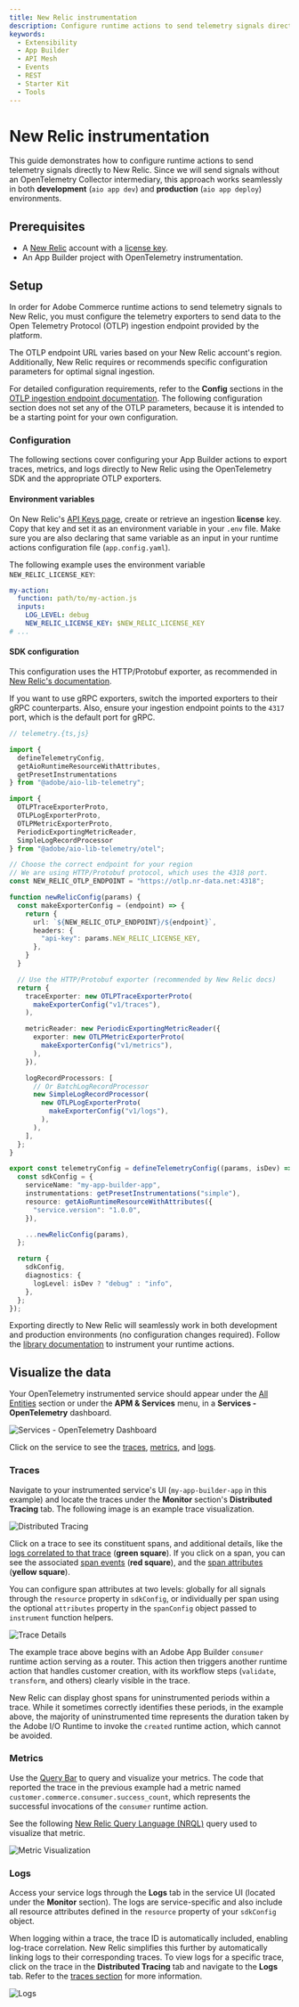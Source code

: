 ```yaml
---
title: New Relic instrumentation
description: Configure runtime actions to send telemetry signals directly to New Relic for both development and production environments.
keywords:
  - Extensibility
  - App Builder
  - API Mesh
  - Events
  - REST
  - Starter Kit
  - Tools
---
```


# New Relic instrumentation

This guide demonstrates how to configure runtime actions to send telemetry signals directly to New Relic. Since we will send signals without an OpenTelemetry Collector intermediary, this approach works seamlessly in both **development** (`aio app dev`) and **production** (`aio app deploy`) environments.

## Prerequisites

- A [New Relic](https://newrelic.com/) account with a [license key](https://docs.newrelic.com/docs/apis/intro-apis/new-relic-api-keys/).
- An App Builder project with OpenTelemetry instrumentation.

## Setup

In order for Adobe Commerce runtime actions to send telemetry signals to New Relic, you must configure the telemetry exporters to send data to the Open Telemetry Protocol (OTLP) ingestion endpoint provided by the platform.

<InlineAlert variant="info" slots="text" />

The OTLP endpoint URL varies based on your New Relic account's region. Additionally, New Relic requires or recommends specific configuration parameters for optimal signal ingestion.

For detailed configuration requirements, refer to the **Config** sections in the [OTLP ingestion endpoint documentation](https://docs.newrelic.com/docs/opentelemetry/best-practices/opentelemetry-otlp/). The following configuration section does not set any of the OTLP parameters, because it is intended to be a starting point for your own configuration.

### Configuration

The following sections cover configuring your App Builder actions to export traces, metrics, and logs directly to New Relic using the OpenTelemetry SDK and the appropriate OTLP exporters.


#### Environment variables

On New Relic's [API Keys page](https://one.eu.newrelic.com/admin-portal/api-keys/home), create or retrieve an ingestion **license** key. Copy that key and set it as an environment variable in your `.env` file. Make sure you are also declaring that same variable as an input in your runtime actions configuration file (`app.config.yaml`).

The following example uses the environment variable `NEW_RELIC_LICENSE_KEY`:

```yaml
my-action:
  function: path/to/my-action.js
  inputs:
    LOG_LEVEL: debug
    NEW_RELIC_LICENSE_KEY: $NEW_RELIC_LICENSE_KEY
# ...
```

#### SDK configuration

This configuration uses the HTTP/Protobuf exporter, as recommended in [New Relic's documentation](https://docs.newrelic.com/docs/opentelemetry/best-practices/opentelemetry-otlp/#configure-endpoint-port-protocol).

<InlineAlert variant="warning" slots="text" />

If you want to use gRPC exporters, switch the imported exporters to their gRPC counterparts. Also, ensure your ingestion endpoint points to the `4317` port, which is the default port for gRPC.

```ts
// telemetry.{ts,js}

import {
  defineTelemetryConfig,
  getAioRuntimeResourceWithAttributes,
  getPresetInstrumentations
} from "@adobe/aio-lib-telemetry";

import {
  OTLPTraceExporterProto,
  OTLPLogExporterProto,
  OTLPMetricExporterProto,
  PeriodicExportingMetricReader,
  SimpleLogRecordProcessor
} from "@adobe/aio-lib-telemetry/otel";

// Choose the correct endpoint for your region
// We are using HTTP/Protobuf protocol, which uses the 4318 port.
const NEW_RELIC_OTLP_ENDPOINT = "https://otlp.nr-data.net:4318";

function newRelicConfig(params) {
  const makeExporterConfig = (endpoint) => {
    return {
      url: `${NEW_RELIC_OTLP_ENDPOINT}/${endpoint}`,
      headers: {
        "api-key": params.NEW_RELIC_LICENSE_KEY,
      },
    }
  }

  // Use the HTTP/Protobuf exporter (recommended by New Relic docs)
  return {
    traceExporter: new OTLPTraceExporterProto(
      makeExporterConfig("v1/traces"),
    ),

    metricReader: new PeriodicExportingMetricReader({
      exporter: new OTLPMetricExporterProto(
        makeExporterConfig("v1/metrics"),
      ),
    }),

    logRecordProcessors: [
      // Or BatchLogRecordProcessor
      new SimpleLogRecordProcessor(
        new OTLPLogExporterProto(
          makeExporterConfig("v1/logs"),
        ),
      ),
    ],
  };
}

export const telemetryConfig = defineTelemetryConfig((params, isDev) => {
  const sdkConfig = {
    serviceName: "my-app-builder-app",
    instrumentations: getPresetInstrumentations("simple"),
    resource: getAioRuntimeResourceWithAttributes({
      "service.version": "1.0.0",
    }),

    ...newRelicConfig(params),
  };

  return {
    sdkConfig,
    diagnostics: {
      logLevel: isDev ? "debug" : "info",
    },
  };
});
```

Exporting directly to New Relic will seamlessly work in both development and production environments (no configuration changes required). Follow the [library documentation](../module.md#using-the-telemetry-module) to instrument your runtime actions.

## Visualize the data

Your OpenTelemetry instrumented service should appear under the [All Entities](https://one.eu.newrelic.com/nr1-core?filters=(domain%20IN%20('APM',%20'EXT')%20AND%20type%20IN%20('APPLICATION',%20'SERVICE'))) section or under the **APM & Services** menu, in a **Services - OpenTelemetry** dashboard.

![Services - OpenTelemetry Dashboard](../../../../_images/telemetry/new-relic/otel-dashboard.png)

Click on the service to see the [traces](#traces), [metrics](#metrics), and [logs](#logs).

### Traces

Navigate to your instrumented service's UI (`my-app-builder-app` in this example) and locate the traces under the **Monitor** section's **Distributed Tracing** tab. The following image is an example trace visualization.

![Distributed Tracing](../../../../_images/telemetry/new-relic/distributed-tracing-view.png)

Click on a trace to see its constituent spans, and additional details, like the [logs correlated to that trace](https://opentelemetry.io/docs/specs/otel/logs/#log-correlation) (**green square**). If you click on a span, you can see the associated [span events](https://opentelemetry.io/docs/concepts/signals/traces/#span-events) (**red square**), and the [span attributes](https://opentelemetry.io/docs/concepts/signals/traces/#attributes) (**yellow square**).

<InlineAlert variant="info" slots="text" />

You can configure span attributes at two levels: globally for all signals through the `resource` property in `sdkConfig`, or individually per span using the optional `attributes` property in the `spanConfig` object passed to `instrument` function helpers.

![Trace Details](../../../../_images/telemetry/new-relic/trace-span-view.png)

The example trace above begins with an Adobe App Builder `consumer` runtime action serving as a router. This action then triggers another runtime action that handles customer creation, with its workflow steps (`validate`, `transform`, and others) clearly visible in the trace.

<InlineAlert variant="info" slots="text" />

New Relic can display ghost spans for uninstrumented periods within a trace. While it sometimes correctly identifies these periods, in the example above, the majority of uninstrumented time represents the duration taken by the Adobe I/O Runtime to invoke the `created` runtime action, which cannot be avoided.

### Metrics

Use the [Query Bar](https://docs.newrelic.com/docs/data-apis/understand-data/metric-data/query-metric-data-type) to query and visualize your metrics. The code that reported the trace in the previous example had a metric named `customer.commerce.consumer.success_count`, which represents the successful invocations of the `consumer` runtime action.

See the following [New Relic Query Language (NRQL)](https://docs.newrelic.com/docs/nrql/get-started/introduction-nrql-new-relics-query-language/) query used to visualize that metric.

![Metric Visualization](../../../../_images/telemetry/new-relic/metrics-view.png)

### Logs

Access your service logs through the **Logs** tab in the service UI (located under the **Monitor** section). The logs are service-specific and also include all resource attributes defined in the `resource` property of your `sdkConfig` object.

<InlineAlert variant="info" slots="text" />

When logging within a trace, the trace ID is automatically included, enabling log-trace correlation. New Relic simplifies this further by automatically linking logs to their corresponding traces. To view logs for a specific trace, click on the trace in the **Distributed Tracing** tab and navigate to the **Logs** tab. Refer to the [traces section](#traces) for more information.

![Logs](../../../../_images/telemetry/new-relic/logs-view.png)
